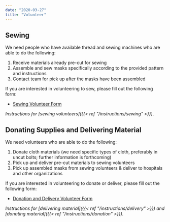 ```yaml
---
date: "2020-03-27"
title: "Volunteer"
---
```


## Sewing

We need people who have available thread and sewing machines who are able to do the following:

1. Receive materials already pre-cut for sewing
2. Assemble and sew masks specifically according to the provided pattern and instructions
3. Contact team for pick up after the masks have been assembled

If you are interested in volunteering to sew, please fill out the following form:
* [Sewing Volunteer Form](https://docs.google.com/forms/d/e/1FAIpQLSdXFniqm1C3n3G9cq_NM52ADRSx0eLHl3TYYuKPnc-RZuAUPg/viewform)

_Instructions for [sewing volunteers]({{< ref "/instructions/sewing" >}})_.

## Donating Supplies and Delivering Material

We need volunteers who are able to do the following:

1. Donate cloth materials (we need specific types of cloth, preferably in uncut bolts; further information is forthcoming)
2. Pick up and deliver pre-cut materials to sewing volunteers
3. Pick up assembled masks from sewing volunteers & deliver to hospitals and other organizations

If you are interested in volunteering to donate or deliver, please fill out the following form:
* [Donation and Delivery Volunteer Form](https://docs.google.com/forms/d/e/1FAIpQLSftQyjMjYyzOPFTIa61jpgSSptbET_IMFtnUkUJvybHG1Ub3g/viewform)

_Instructions for [delivering material]({{< ref "/instructions/delivery" >}}) and [donating material]({{< ref "/instructions/donation" >}})._
